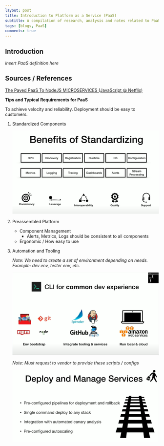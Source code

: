 ```yaml
---
layout: post
title: Introduction to Platform as a Service (PaaS)
subtitle: A compilation of research, analysis and notes related to PaaS
tags: [blogs, PaaS]
comments: true
---
```


## Introduction
*insert PaaS definition here*

## Sources / References
[The Paved PaaS To NodeJS MICROSERVICES (JavaScript @ Netflix)](https://www.youtube.com/watch?v=QcNqfvMeWow)

**Tips and Typical Requirements for PaaS**

To achieve velocity and reliability. Deployment should be easy to customers.

1. Standardized Components

    ![Benefits of Standardizing](..\assets\posts\2020-07-20-paas.md\benefits-of-standardizing.png)

2. Preassembled Platform
    - Component Management
        - Alerts, Metrics, Logs should be consistent to all components
    - Ergonomic / How easy to use

3. Automation and Tooling

    *Note: We need to create a set of environment depending on needs. Example: dev env, tester env, etc.*

    ![Common Dev Environment](..\assets\posts\2020-07-20-paas.md\cli-common.png)

    *Note: Must request to vendor to provide these scripts / configs*

    ![Must Have To Reduce Problems on Production](..\assets\posts\2020-07-20-paas.md\counter-issues-prod.png)
